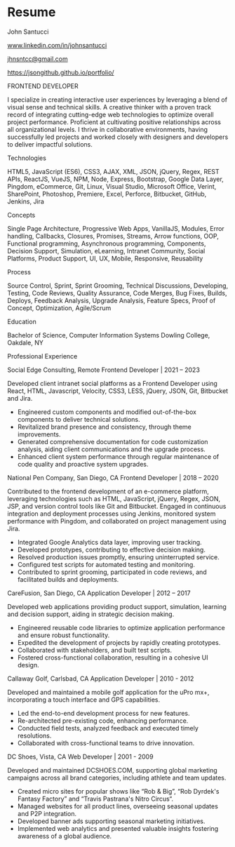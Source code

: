 # Resume

John Santucci

www.linkedin.com/in/johnsantucci

jhnsntcc@gmail.com

https://jsongithub.github.io/portfolio/

FRONTEND DEVELOPER

I specialize in creating interactive user experiences by leveraging a blend of visual sense and technical skills. A creative thinker with a proven track record of integrating cutting-edge web technologies to optimize overall project performance. Proficient at cultivating positive relationships across all organizational levels. I thrive in collaborative environments, having successfully led projects and worked closely with designers and developers to deliver impactful solutions.

Technologies

HTML5, JavaScript (ES6), CSS3, AJAX, XML, JSON, jQuery, Regex, REST APIs, 
ReactJS, VueJS, NPM, Node, Express, Bootstrap, Google Data Layer, Pingdom, 
eCommerce, Git, Linux, Visual Studio, Microsoft Office, Verint, SharePoint, 
Photoshop, Premiere, Excel, Perforce, Bitbucket, GitHub, Jenkins, Jira

Concepts

Single Page Architecture, Progressive Web Apps, VanillaJS, Modules, Error 
handling, Callbacks, Closures, Promises, Streams, Arrow functions, OOP, 
Functional programming, Asynchronous programming, Components, Decision 
Support, Simulation, eLearning, Intranet Community, Social Platforms, Product 
Support, UI, UX, Mobile, Responsive, Reusability

Process

Source Control, Sprint, Sprint Grooming, Technical Discussions, Developing, 
Testing, Code Reviews, Quality Assurance, Code Merges, Bug Fixes, Builds, 
Deploys, Feedback Analysis, Upgrade Analysis, Feature Specs, Proof of Concept, 
Optimization, Agile/Scrum

Education

Bachelor of Science, Computer Information Systems Dowling College, Oakdale, NY

Professional Experience

Social Edge Consulting, Remote
Frontend Developer | 2021 – 2023

Developed client intranet social platforms as a Frontend Developer using React, HTML, Javascript, Velocity, CSS3, LESS, jQuery, JSON, Git, Bitbucket and Jira. 

* Engineered custom components and modified out-of-the-box 
components to deliver technical solutions.
* Revitalized brand presence and consistency, through theme 
improvements.
* Generated comprehensive documentation for code customization 
analysis, aiding client communications and the upgrade process.
* Enhanced client system performance through regular maintenance of 
code quality and proactive system upgrades.


National Pen Company, San Diego, CA
Frontend Developer | 2018 – 2020

Contributed to the frontend development of an e-commerce platform, leveraging 
technologies such as HTML, JavaScript, jQuery, Regex, JSON, JSP, and version 
control tools like Git and Bitbucket. Engaged in continuous integration and 
deployment processes using Jenkins, monitored system performance with 
Pingdom, and collaborated on project management using Jira.

* Integrated Google Analytics data layer, improving user tracking.
* Developed prototypes, contributing to effective decision making.
* Resolved production issues promptly, ensuring uninterrupted service.
* Configured test scripts for automated testing and monitoring.
* Contributed to sprint grooming, participated in code reviews, and 
facilitated builds and deployments.


CareFusion, San Diego, CA
Application Developer | 2012 – 2017

Developed web applications providing product support, simulation, learning and 
decision support, aiding in strategic decision making.

* Engineered reusable code libraries to optimize application performance 
and ensure robust functionality.
* Expedited the development of projects by rapidly creating prototypes.
* Collaborated with stakeholders, and built test scripts.
* Fostered cross-functional collaboration, resulting in a cohesive UI design.


Callaway Golf, Carlsbad, CA
Application Developer | 2010 - 2012

Developed and maintained a mobile golf application for the uPro mx+, 
incorporating a touch interface and GPS capabilities.

* Led the end-to-end development process for new features.
* Re-architected pre-existing code, enhancing performance.
* Conducted field tests, analyzed feedback and executed timely 
resolutions.
* Collaborated with cross-functional teams to drive innovation.


DC Shoes, Vista, CA
Web Developer | 2001 - 2009

Developed and maintained DCSHOES.COM, supporting global marketing 
campaigns across all brand categories, including athlete and team updates. 

* Created micro sites for popular shows like “Rob & Big”, “Rob Dyrdek's 
Fantasy Factory” and “Travis Pastrana's Nitro Circus“.
* Managed websites for all product lines, overseeing seasonal updates and 
P2P integration.
* Developed banner ads supporting seasonal marketing initiatives.
* Implemented web analytics and presented valuable insights fostering 
awareness of a global audience.
